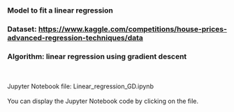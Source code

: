 
### Model to fit a linear regression 
### Dataset: https://www.kaggle.com/competitions/house-prices-advanced-regression-techniques/data
### Algorithm: linear regression using gradient descent 
<br/>
<br/>
Jupyter Notebook file: Linear_regression_GD.ipynb
<br/>
<br/>
You can display the Jupyter Notebook code by clicking on the file.
